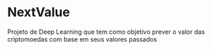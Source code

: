 # NextValue
Projeto de Deep Learning que tem como objetivo prever o valor das criptomoedas com base em seus valores passados
